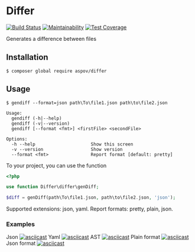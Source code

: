 # Differ
[![Build Status](https://travis-ci.org/aspov/php-project-lvl2.svg?branch=master)](https://travis-ci.org/aspov/php-project-lvl2)
[![Maintainability](https://api.codeclimate.com/v1/badges/770ba18631330fdf088d/maintainability)](https://codeclimate.com/github/aspov/php-project-lvl2/maintainability)
[![Test Coverage](https://api.codeclimate.com/v1/badges/770ba18631330fdf088d/test_coverage)](https://codeclimate.com/github/aspov/php-project-lvl2/test_coverage)

Generates a difference between files

## Installation
```
$ composer global require aspov/differ
```
## Usage

```
$ gendiff --format=json path\To\file1.json path\to\file2.json

Usage:
  gendiff (-h|--help)
  gendiff (-v|--version)
  gendiff [--format <fmt>] <firstFile> <secondFile>

Options:
  -h --help                     Show this screen
  -v --version                  Show version
  --format <fmt>                Report format [default: pretty]
```
To your project, you can use the function
```php
<?php

use function Differ\differ\genDiff;

$diff = genDiff(path\To\file1.json, path\to\file2.json, 'json');
```
Supported extensions: json, yaml. Report formats: pretty, plain, json.

### Examples
Json
[![asciicast](https://asciinema.org/a/263630.svg)](https://asciinema.org/a/263630)
Yaml
[![asciicast](https://asciinema.org/a/264453.svg)](https://asciinema.org/a/264453)
AST
[![asciicast](https://asciinema.org/a/268568.svg)](https://asciinema.org/a/268568)
Plain format
[![asciicast](https://asciinema.org/a/268627.svg)](https://asciinema.org/a/268627)
Json format
[![asciicast](https://asciinema.org/a/269034.svg)](https://asciinema.org/a/269034)
